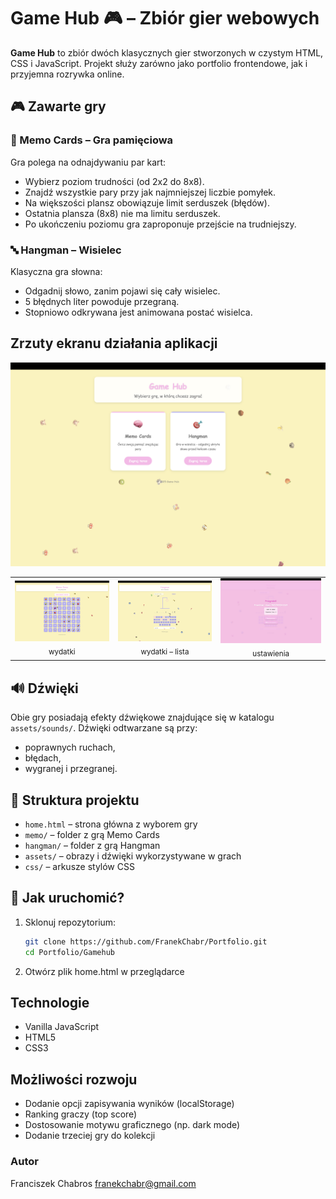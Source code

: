 # Game Hub 🎮 – Zbiór gier webowych

**Game Hub** to zbiór dwóch klasycznych gier stworzonych w czystym HTML, CSS i JavaScript. Projekt służy zarówno jako portfolio frontendowe, jak i przyjemna rozrywka online.

## 🎮 Zawarte gry

### 🧠 Memo Cards – Gra pamięciowa

Gra polega na odnajdywaniu par kart:

- Wybierz poziom trudności (od 2x2 do 8x8).
- Znajdź wszystkie pary przy jak najmniejszej liczbie pomyłek.
- Na większości plansz obowiązuje limit serduszek (błędów).
- Ostatnia plansza (8x8) nie ma limitu serduszek.
- Po ukończeniu poziomu gra zaproponuje przejście na trudniejszy.

### 🔤 Hangman – Wisielec

Klasyczna gra słowna:

- Odgadnij słowo, zanim pojawi się cały wisielec.
- 5 błędnych liter powoduje przegraną.
- Stopniowo odkrywana jest animowana postać wisielca.

## Zrzuty ekranu działania aplikacji

![home](assets/screenshots/home.png)

<table>
  <tr>
    <td align="center">
      <img src="assets/screenshots/memo.png" width="320"/><br/>
      <sub>wydatki</sub>
    </td>
    <td align="center">
      <img src="assets/screenshots/hangman.png" width="320"/><br/>
      <sub>wydatki – lista</sub>
    </td>
    <td align="center">
      <img src="assets/screenshots/lose.png" width="320"/><br/>
      <sub>ustawienia</sub>
    </td>
  </tr>
</table>

## 🔊 Dźwięki

Obie gry posiadają efekty dźwiękowe znajdujące się w katalogu `assets/sounds/`. Dźwięki odtwarzane są przy:

- poprawnych ruchach,
- błędach,
- wygranej i przegranej.

## 📁 Struktura projektu

- `home.html` – strona główna z wyborem gry  
- `memo/` – folder z grą Memo Cards  
- `hangman/` – folder z grą Hangman  
- `assets/` – obrazy i dźwięki wykorzystywane w grach  
- `css/` – arkusze stylów CSS  

## 🚀 Jak uruchomić?

1. Sklonuj repozytorium:

   ```bash
   git clone https://github.com/FranekChabr/Portfolio.git
   cd Portfolio/Gamehub
   ```
2. Otwórz plik home.html w przeglądarce 

## Technologie
- Vanilla JavaScript
- HTML5
- CSS3

## Możliwości rozwoju
- Dodanie opcji zapisywania wyników (localStorage) 
- Ranking graczy (top score)
- Dostosowanie motywu graficznego (np. dark mode)
- Dodanie trzeciej gry do kolekcji

### Autor
Franciszek Chabros franekchabr@gmail.com
